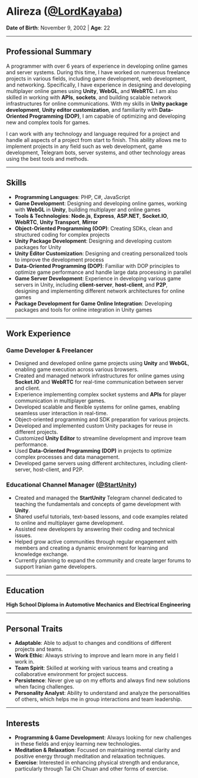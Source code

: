 # Alireza ([@LordKayaba](https://t.me/LordKayaba))

**Date of Birth**: November 9, 2002 | **Age**: 22

---

## Professional Summary  
A programmer with over 6 years of experience in developing online games and server systems. During this time, I have worked on numerous freelance projects in various fields, including game development, web development, and networking. Specifically, I have experience in designing and developing multiplayer online games using **Unity**, **WebGL**, and **WebRTC**. I am also skilled in working with **APIs**, **sockets**, and building scalable network infrastructures for online communications. With my skills in **Unity package development**, **Unity editor customization**, and familiarity with **Data-Oriented Programming (DOP)**, I am capable of optimizing and developing new and complex tools for games.

I can work with any technology and language required for a project and handle all aspects of a project from start to finish. This ability allows me to implement projects in any field such as web development, game development, Telegram bots, server systems, and other technology areas using the best tools and methods.

---

## Skills  
- **Programming Languages**: PHP, C#, JavaScript
- **Game Development**: Designing and developing online games, working with **WebGL** in **Unity**, building multiplayer and online games
- **Tools & Technologies**: **Node.js**, **Express**, **ASP.NET**, **Socket.IO**, **WebRTC**, **Unity Transport**, **Mirror**
- **Object-Oriented Programming (OOP)**: Creating SDKs, clean and structured coding for complex projects
- **Unity Package Development**: Designing and developing custom packages for Unity
- **Unity Editor Customization**: Designing and creating personalized tools to improve the development process
- **Data-Oriented Programming (DOP)**: Familiar with DOP principles to optimize game performance and handle large data processing in parallel
- **Game Server Development**: Experience in developing various game servers in Unity, including **client-server**, **host-client**, and **P2P**, designing and implementing different network architectures for online games
- **Package Development for Game Online Integration**: Developing packages and tools for online integration in Unity games

---

## Work Experience  

### Game Developer & Freelancer  
- Designed and developed online game projects using **Unity** and **WebGL**, enabling game execution across various browsers.
- Created and managed network infrastructures for online games using **Socket.IO** and **WebRTC** for real-time communication between server and client.
- Experience implementing complex socket systems and **APIs** for player communication in multiplayer games.
- Developed scalable and flexible systems for online games, enabling seamless user interaction in real-time.
- Object-oriented programming and SDK preparation for various projects.
- Developed and implemented custom Unity packages for reuse in different projects.
- Customized **Unity Editor** to streamline development and improve team performance.
- Used **Data-Oriented Programming (DOP)** in projects to optimize complex processes and data management.
- Developed game servers using different architectures, including client-server, host-client, and P2P.

### Educational Channel Manager **([@StartUnity](https://t.me/StartUnity))**  
- Created and managed the **StartUnity** Telegram channel dedicated to teaching the fundamentals and concepts of game development with **Unity**.
- Shared useful tutorials, text-based lessons, and code examples related to online and multiplayer game development.
- Assisted new developers by answering their coding and technical issues.
- Helped grow active communities through regular engagement with members and creating a dynamic environment for learning and knowledge exchange.
- Currently planning to expand the community and create larger forums to support Iranian game developers.

---

## Education  
**High School Diploma in Automotive Mechanics and Electrical Engineering**

---

## Personal Traits  
- **Adaptable**: Able to adjust to changes and conditions of different projects and teams.
- **Work Ethic**: Always striving to improve and learn more in any field I work in.
- **Team Spirit**: Skilled at working with various teams and creating a collaborative environment for project success.
- **Persistence**: Never give up on my efforts and always find new solutions when facing challenges.
- **Personality Analyst**: Ability to understand and analyze the personalities of others, which helps me in group interactions and team leadership.

---

## Interests  
- **Programming & Game Development**: Always looking for new challenges in these fields and enjoy learning new technologies.
- **Meditation & Relaxation**: Focused on maintaining mental clarity and positive energy through meditation and relaxation techniques.
- **Exercise**: Interested in enhancing physical strength and endurance, particularly through Tai Chi Chuan and other forms of exercise.
